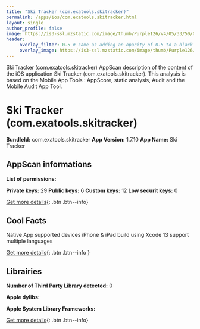 ```yaml
---
title: "Ski Tracker (com.exatools.skitracker)"
permalink: /apps/ios/com.exatools.skitracker.html
layout: single
author_profile: false
image: https://is3-ssl.mzstatic.com/image/thumb/Purple126/v4/05/33/50/053350dd-7f4e-ce1c-95fc-68d0ee3dc644/AppIcon-1x_U007emarketing-0-7-0-0-85-220.png/512x512bb.jpg
header: 
     overlay_filter: 0.5 # same as adding an opacity of 0.5 to a black background
     overlay_image: https://is3-ssl.mzstatic.com/image/thumb/Purple126/v4/05/33/50/053350dd-7f4e-ce1c-95fc-68d0ee3dc644/AppIcon-1x_U007emarketing-0-7-0-0-85-220.png/512x512bb.jpg
---
```

Ski Tracker (com.exatools.skitracker) AppScan description of the content of the iOS application Ski Tracker (com.exatools.skitracker). This analysis is based on the Mobile App Tools : AppScore, static analysis, Audit and the Mobile Audit App Tool.

# Ski Tracker (com.exatools.skitracker)

**BundleId:** com.exatools.skitracker
**App Version:** 1.7.10
**App Name:** Ski Tracker


## AppScan informations 

**List of permissions:** 
  
  
**Private keys:** 29
**Public keys:** 6
**Custom keys:** 12
**Low securit keys:** 0
  
[Get more details](/pricing.html){: .btn .btn--info}

## Cool Facts

Native App
supported devices iPhone & iPad
build using Xcode 13
support multiple languages
  
[Get more details](/pricing.html){: .btn .btn--info }

## Librairies 
**Number of Third Party Library detected:** 0


**Apple dylibs:**


**Apple System Library Frameworks:**


  
[Get more details](/pricing.html){: .btn .btn--info}

